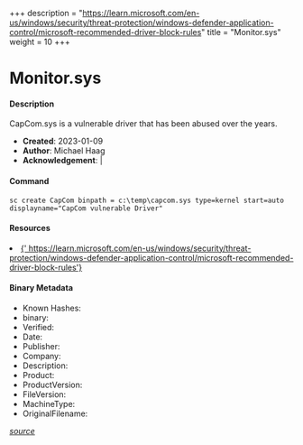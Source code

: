 +++
description = "https://learn.microsoft.com/en-us/windows/security/threat-protection/windows-defender-application-control/microsoft-recommended-driver-block-rules"
title = "Monitor.sys"
weight = 10
+++

# Monitor.sys

#### Description

CapCom.sys is a vulnerable driver that has been abused over the years.

- **Created**: 2023-01-09
- **Author**: Michael Haag
- **Acknowledgement**:  | [](https://twitter.com/)

#### Command

```
sc create CapCom binpath = c:\temp\capcom.sys type=kernel start=auto displayname="CapCom vulnerable Driver"
```

#### Resources


<li><a href="{&#39; https://learn.microsoft.com/en-us/windows/security/threat-protection/windows-defender-application-control/microsoft-recommended-driver-block-rules&#39;}">{&#39; https://learn.microsoft.com/en-us/windows/security/threat-protection/windows-defender-application-control/microsoft-recommended-driver-block-rules&#39;}</a></li>





#### Binary Metadata

- Known Hashes: [](https://www.virustotal.com/gui/file/) 
- binary: 
- Verified: 
- Date: 
- Publisher: 
- Company: 
- Description: 
- Product: 
- ProductVersion: 
- FileVersion: 
- MachineType: 
- OriginalFilename: 

[*source*](https://github.com/magicsword-io/LOLDrivers/tree/main/yaml/monitor.sys.yml)